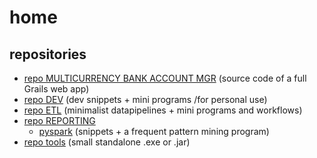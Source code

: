 # home

## repositories
* [repo MULTICURRENCY BANK ACCOUNT MGR](https://github.com/a-moscatelli/webapp_multiccy_acctmgmt/) (source code of a full Grails web app)
* [repo DEV](https://github.com/a-moscatelli/DEV) (dev snippets + mini programs /for personal use)
* [repo ETL](https://github.com/a-moscatelli/ETL) (minimalist datapipelines + mini programs and workflows)
* [repo REPORTING](https://github.com/a-moscatelli/REPORTING)
  * [pyspark](https://github.com/a-moscatelli/pyspark) (snippets + a frequent pattern mining program)
* [repo tools](https://github.com/a-moscatelli/tools) (small standalone .exe or .jar)

